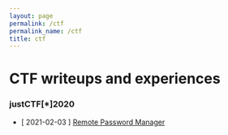 ```yaml
---
layout: page
permalink: /ctf
permalink_name: /ctf
title: ctf
---
```

# CTF writeups and experiences
### justCTF\[*\]2020
- \[ 2021-02-03 \] [Remote Password Manager](rdp.md)
